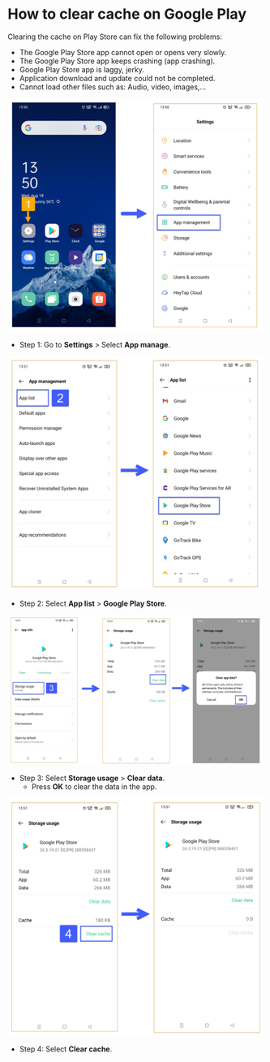 # How to clear cache on Google Play

Clearing the cache on Play Store can fix the following problems:

- The Google Play Store app cannot open or opens very slowly.
- The Google Play Store app keeps crashing (app crashing).
- Google Play Store app is laggy, jerky.
- Application download and update could not be completed.
- Cannot load other files such as: Audio, video, images,...

<span class="icon-left5" >![Manage device ](/docs/assets/images/web-interface/faq/ch-play-el-1.jpg)

- Step 1: Go to **Settings** > Select **App manage**.

<span class="icon-left5" >![Manage device ](/docs/assets/images/web-interface/faq/app-list.jpg)

- Step 2: Select **App list** > **Google Play Store**.

<span class="icon-left5" >![Manage device ](/docs/assets/images/web-interface/faq/storage.jpg)

- Step 3: Select **Storage usage** > **Clear data**.
  - Press **OK** to clear the data in the app.

<span class="icon-left5" >![Manage device ](/docs/assets/images/web-interface/faq/clear-cache.jpg)

  - Step 4: Select **Clear cache**.